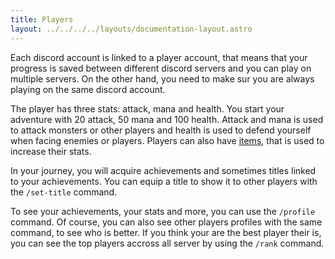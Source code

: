 ```yaml
---
title: Players
layout: ../../../../layouts/documentation-layout.astro
---
```


Each discord account is linked to a player account, that means that your progress is saved between different discord servers and you can play on multiple servers.
On the other hand, you need to make sur you are always playing on the same discord account.
  
The player has three stats: attack, mana and health. You start your adventure with 20 attack, 50 mana and 100 health.
Attack and mana is used to attack monsters or other players and health is used to defend yourself when facing enemies or players.
Players can also have [items](/en/documentation/features/items), that is used to increase their stats.

In your journey, you will acquire achievements and sometimes titles linked to your achievements.
You can equip a title to show it to other players with the `/set-title` command.

To see your achievements, your stats and more, you can use the `/profile` command.
Of course, you can also see other players profiles with the same command, to see who is better.
If you think your are the best player their is, you can see the top players accross all server by using the `/rank` command.
